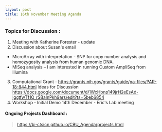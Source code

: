 ```yaml
---
layout: post
title: 16th November Meeting Agenda
---
```

### Topics for Discussion :
1. Meeting with Katherine Forester - update
2. Discussion about Susan's email
* MicroArray with interpretation - SNP for copy number analysis and homozygosity analysis from human genomic DNA.
* MiSeq analysis – I am interested in running Custom AmpliSeq from Illumina

3. Computational Grant - https://grants.nih.gov/grants/guide/pa-files/PAR-18-844.html
Ideas for Discussion
https://docs.google.com/document/d/1WcHbnp149jrH2eEsAd-IggtfwTf1Q_rSBaInPkh9ars/edit?ts=5beb6854
4. Workshop - Initial Demo 14th December - Eric's Lab meeting

#### Ongoing Projects Dashboard :

> https://bi-ctsicn.github.io/CBU_Agenda/projects.html
